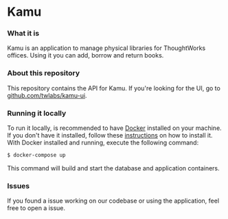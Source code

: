 # Kamu

### What it is

Kamu is an application to manage physical libraries for ThoughtWorks offices. Using it you can add, borrow and return books.

### About this repository

This repository contains the API for Kamu. If you're looking for the UI, go to [github.com/twlabs/kamu-ui](https://github.com/twlabs/kamu-ui).

### Running it locally

To run it locally, is recommended to have [Docker](https://www.docker.com/) installed on your machine. If you don't have it installed, follow these [instructions](https://docs.docker.com/engine/installation/) on how to install it. With Docker installed and running, execute the following command:

```bash
$ docker-compose up
```

This command will build and start the database and application containers.

### Issues

If you found a issue working on our codebase or using the application, feel free to open a issue.
